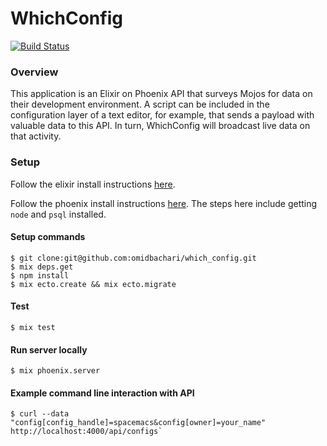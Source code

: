 # WhichConfig
[![Build Status](https://semaphoreci.com/api/v1/omid/which_config/branches/master/badge.svg)](https://semaphoreci.com/omid/which_config)
### Overview

This application is an Elixir on Phoenix API that surveys Mojos for data on their development environment. A script can be included in the configuration layer of a text editor, for example, that sends a payload with valuable data to this API. In turn, WhichConfig will broadcast live data on that activity. 

### Setup

Follow the elixir install instructions [here](http://elixir-lang.org/install.html).

Follow the phoenix install instructions [here](http://www.phoenixframework.org/docs/installation#section-phoenix). The steps here include getting `node` and `psql` installed.

#### Setup commands  
```no-highlight
$ git clone:git@github.com:omidbachari/which_config.git
$ mix deps.get
$ npm install
$ mix ecto.create && mix ecto.migrate
```

#### Test
```no-highlight
$ mix test
```

#### Run server locally
```no-highlight
$ mix phoenix.server
```

#### Example command line interaction with API
```no-highlight
$ curl --data "config[config_handle]=spacemacs&config[owner]=your_name" http://localhost:4000/api/configs`
```